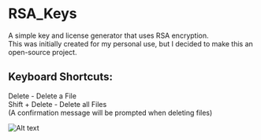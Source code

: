 # RSA_Keys
A simple key and license generator that uses RSA encryption.    
This was initially created for my personal use, but I decided to make this an open-source project.

## Keyboard Shortcuts:
Delete - Delete a File    
Shift + Delete - Delete all Files    
(A confirmation message will be prompted when deleting files)

![Alt text](https://i.imgur.com/PqkwcF7.png)  
